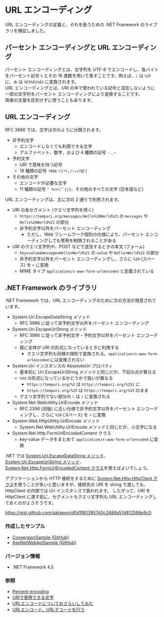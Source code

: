 # URL エンコーディング
URL エンコーディングの定義と、それを扱うための .NET Framework のライブラリを検証しました。

## パーセント エンコーディングと URL エンコーディング
パーセント エンコーディングとは、文字列を UTF-8 でエンコードし、各バイトをパーセント記号 `%` とその 16 進数を用いて表すことです。例えば、`/` は `%2F` に、`あ` は `%E3%81%82` に変換されます。  
URL エンコーディングとは、URI の中で使われている記号と混在しないように一部の文字列をパーセント エンコーディングにより変換することです。  
両者の言葉を区別せずに使うこともあります。

## URL エンコーディング
RFC 3986 では、文字は次のように分類されます。
- 非予約文字
  - エンコードしなくても利用できる文字
  - アルファベット、数字、および 4 種類の記号 `-._~`
- 予約文字
  - URI で意味を持つ記号
  - 18  種類の記号 `!#$&'()*+,/:;=?@[]`
- その他の文字
  - エンコードが必要な文字
  - 11  種類の記号 ``" %<>\^`{|}``、その他のすべての文字 (日本語など)

URL エンコーディングは、主に次の 2 通りで利用されます。
- URI の各セグメント (クエリ文字列を除く)
  - `https://tempuri.org/messages/Hello%20World%21` の `messages` や `Hello%20World%21` の部分
  - 非予約文字以外をパーセント エンコーディング
    - ただし、Web フレームワーク個別の仕様により、パーセント エンコーディングしても使用を制限されることがある
- URI のクエリ文字列や、POST などで送信するときの本文 (フォーム)
  - `key=value&message=Hello+World%21` の `value` や `Hello+World%21` の部分
  - 非予約文字以外をパーセント エンコーディングし、さらに `%20` (スペース) を `+` に変換
  - MIME タイプ `application/x-www-form-urlencoded` と定義されている

## .NET Framework のライブラリ
.NET Framework では、URL エンコーディングのために次の方法が用意されています。
- System.Uri.EscapeDataString メソッド
  - RFC 3986 に従って非予約文字以外をパーセント エンコーディング
- System.Uri.EscapeUriString メソッド
  - RFC 3986 に従って非予約文字・予約文字以外をパーセント エンコーディング
  - 既に全体が URI の形式になっているときに利用する
    - クエリ文字列も同様の規則で変換される。`application/x-www-form-urlencoded` には変換されない
- System.Uri インスタンスの AbsoluteUri プロパティ
  - 基本的に Uri.EscapeUriString メソッドと同じだが、下記の点が異なる
  - `%XX` の形式になっているかどうかで扱いが異なる
    - `https://tempuri.org/%2` は `https://tempuri.org/%252` に
    - `https://tempuri.org/%25` は `https://tempuri.org/%25` のまま
  - クエリ文字列でない部分の `\` は `/` に変換される
- System.Net.WebUtility.UrlEncode メソッド
  - RFC 2396 (旧版) に近い仕様で非予約文字以外をパーセント エンコーディングし、さらに `%20` (スペース) を `+` に変換
- System.Web.HttpUtility.UrlEncode メソッド
  - System.Net.WebUtility.UrlEncode メソッドと同じだが、小文字になる
- System.Net.Http.FormUrlEncodedContent クラス
  - key-value データをまとめて `application/x-www-form-urlencoded` に変換

.NET では [System.Uri.EscapeDataString メソッド](https://msdn.microsoft.com/ja-jp/library/system.uri.escapedatastring.aspx)、[System.Uri.EscapeUriString メソッド](https://msdn.microsoft.com/ja-jp/library/system.uri.escapeuristring.aspx)、[System.Net.Http.FormUrlEncodedContent クラス](https://msdn.microsoft.com/ja-jp/library/system.net.http.formurlencodedcontent(v=vs.110).aspx)を使えばよいでしょう。

アプリケーションから HTTP 接続をするために [System.Net.Http.HttpClient クラス](https://msdn.microsoft.com/ja-jp/library/system.net.http.httpclient(v=vs.110).aspx)を使うことが多いと思いますが、接続先の URI を string で渡しても、HttpClient の内部では Uri インスタンスで扱われます。
したがって、URI を HttpClient に渡す前に、セグメントもクエリ文字列も URL エンコーディングしておくのがよさそうです。

https://gist.github.com/sakapon/d0d1f80395740c2488a57d812588e9c0

### 作成したサンプル
- [ConversionSample (GitHub)](https://github.com/sakapon/Samples-2018/blob/master/ConversionSample/UnitTest/UriTest.cs)
- [AspNetWebApiSample (GitHub)](https://github.com/sakapon/Samples-2018/blob/master/AspNetWebApiSample/UnitTest/Client/UriQueryTest.cs)

### バージョン情報
- .NET Framework 4.5

### 参照
- [Percent-encoding](https://en.wikipedia.org/wiki/Percent-encoding)
- [URIで使用できる文字](http://www.asahi-net.or.jp/~ax2s-kmtn/ref/uric.html)
- [URLエンコードについておさらいしてみた](https://qiita.com/sisisin/items/3efeb9420cf77a48135d)
- [URLエンコード、URLデコードを行う](https://dobon.net/vb/dotnet/internet/urlencode.html)
